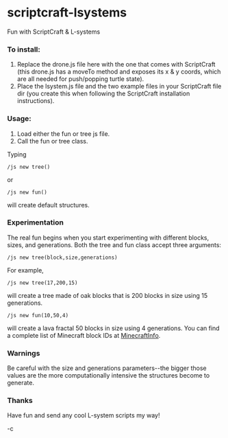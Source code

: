 scriptcraft-lsystems
====================

Fun with ScriptCraft &amp; L-systems

### To install:

1. Replace the drone.js file here with the one that comes with ScriptCraft (this drone.js has a moveTo method and exposes its x & y coords, which are all needed for push/popping turtle state).
2. Place the lsystem.js file and the two example files in your ScriptCraft file dir (you create this when following the ScriptCraft installation instructions).

### Usage:

1. Load either the fun or tree js file.
2. Call the fun or tree class.

Typing

`/js new tree()`

or 

`/js new fun()`

will create default structures.

### Experimentation

The real fun begins when you start experimenting with different blocks, sizes, and generations.  Both the tree and fun class accept three arguments:

`/js new tree(block,size,generations)`

For example,

`/js new tree(17,200,15)`

will create a tree made of oak blocks that is 200 blocks in size using 15 generations.

`/js new fun(10,50,4)`

will create a lava fractal 50 blocks in size using 4 generations.  You can find a complete list of Minecraft block IDs at [MinecraftInfo](http://www.minecraftinfo.com/idlist.htm).

### Warnings

Be careful with the size and generations parameters--the bigger those values are the more computationally intensive the structures become to generate.

### Thanks

Have fun and send any cool L-system scripts my way!

-c

